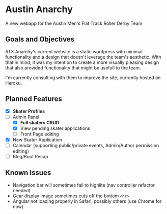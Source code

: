 # Austin Anarchy

A new webapp for the Austin Men's Flat Track Roller Derby Team

## Goals and Objectives

ATX Anarchy's current website is a static wordpress with minimal functionality and a design that doesn't leverage the team's aesthetic.  With that in mind, it was my intention to create a more visually pleasing design that also provided functionality that might be usefull to the team.

I'm currently consulting with them to improve the site, currently hosted on Heroku.

## Planned Features

- [x] **Skater Profiles**
- [ ] Admin Panel
  - [x] **Full skaters CRUD**
  - [x] View pending skater applications
  - [ ] Front Page editing
- [x] New Skater Application
- [ ] Calendar (supporting public/private events, Admin/Author permission editing)
- [ ] Blog/Bout Recap

## Known Issues
- Navigation bar will sometimes fail to highlite (nav controller refactor needed)
- Gear display image sometimes cuts off the bottom `<hr>`
- Angular not loading properly in Safari, possibly others (use Chrome for now)
